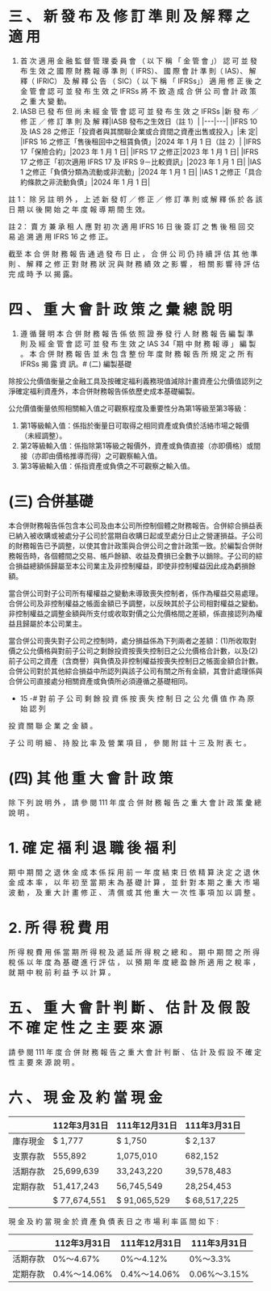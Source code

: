 # 三 、 新 發 布 及 修 訂 準 則 及 解 釋 之 適 用

1. 首 次 適 用 金 融 監 督 管 理 委 員 會 （ 以 下 稱 「 金 管 會 」） 認 可 並 發 布 生 效
之 國 際 財 務 報 導 準 則（ IFRS）、 國 際 會 計 準 則（ IAS）、 解 釋（ IFRIC）
及 解 釋 公 告 （ SIC）（ 以 下 稱 「 IFRSs」）
適 用 修 正 後 之 金 管 會 認 可 並 發 布 生 效 之 IFRSs 將 不 致 造 成 合 併
公 司 會 計 政 策 之 重 大 變 動。
2. IASB 已 發 布 但 尚 未 經 金 管 會 認 可 並 發 布 生 效 之 IFRSs
|新 發 布 ／ 修 正 ／ 修 訂 準 則 及 解 釋|IASB 發布之生效日（註 1）|
|---|---|
|IFRS 10 及 IAS 28 之修正「投資者與其關聯企業或合資間之資產出售或投入」|未 定|
|IFRS 16 之修正「售後租回中之租賃負債」|2024 年 1 月 1 日（註 2）|
|IFRS 17「保險合約」|2023 年 1 月 1 日|
|IFRS 17 之修正|2023 年 1 月 1 日|
|IFRS 17 之修正「初次適用 IFRS 17 及 IFRS 9－比較資訊」|2023 年 1 月 1 日|
|IAS 1 之修正「負債分類為流動或非流動」|2024 年 1 月 1 日|
|IAS 1 之修正「具合約條款之非流動負債」|2024 年 1 月 1 日|

註 1： 除 另 註 明 外 ， 上 述 新 發 帄 ／ 修 正 ／ 修 訂 準 則 或 解 釋 係 於 各 該
日 期 以 後 開 始 之 年 度 報 導 期 間 生 效。

註 2： 賣 方 兼 承 租 人 應 對 初 次 適 用 IFRS 16 日 後 簽 訂 之 售 後 租 回 交
易 追 溯 適 用 IFRS 16 之 修 正。

截至 本 合 併 財 務 報 告 通 過 發 布 日 止 ， 合 併 公 司 仍 持 續 評 估 其 他
準 則 、 解 釋 之 修 正 對 財 務 狀 況 與 財 務 績 效 之 影 響 ， 相 關 影 響 待 評 估
完 成 時 予 以 揭 露。

# 四 、 重 大 會 計 政 策 之 彙 總 說 明

1. 遵 循 聲 明
本 合 併 財 務 報 告 係 依 照 證 券 發 行 人 財 務 報 告 編 製 準 則 及 經 金 管
會 認 可 並 發 布 生 效 之 IAS 34「期 中 財 務 報 導 」 編 製 。 本 合 併 財 務 報
告 並 未 包 含 整 份 年 度 財 務 報 告 所 規 定 之 所 有 IFRSs 揭 露 資 訊。# (二) 編製基礎

除按公允價值衡量之金融工具及按確定福利義務現值減除計畫資產公允價值認列之淨確定福利資產外，本合併財務報告係依歷史成本基礎編製。

公允價值衡量依照相關輸入值之可觀察程度及重要性分為第1等級至第3等級：

1. 第1等級輸入值：係指於衡量日可取得之相同資產或負債於活絡市場之報價（未經調整）。
2. 第2等級輸入值：係指除第1等級之報價外，資產或負債直接（亦即價格）或間接（亦即由價格推導而得）之可觀察輸入值。
3. 第3等級輸入值：係指資產或負債之不可觀察之輸入值。

# (三) 合併基礎

本合併財務報告係包含本公司及由本公司所控制個體之財務報告。合併綜合損益表已納入被收購或被處分子公司於當期自收購日起或至處分日止之營運損益。子公司的財務報告已予調整，以使其會計政策與合併公司之會計政策一致。於編製合併財務報告時，各個體間之交易、帳戶餘額、收益及費損已全數予以銷除。子公司的綜合損益總額係歸屬至本公司業主及非控制權益，即使非控制權益因此成為虧損餘額。

當合併公司對子公司所有權權益之變動未導致喪失控制者，係作為權益交易處理。合併公司及非控制權益之帳面金額已予調整，以反映其於子公司相對權益之變動。非控制權益之調整金額與所支付或收取對價之公允價格間之差額，係直接認列為權益且歸屬於本公司業主。

當合併公司喪失對子公司之控制時，處分損益係為下列兩者之差額：(1)所收取對價之公允價格與對前子公司之剩餘投資按喪失控制日之公允價格合計數，以及(2)前子公司之資產（含商譽）與負債及非控制權益按喪失控制日之帳面金額合計數。合併公司對於其他綜合損益中所認列與該子公司有關之所有金額，其會計處理係與合併公司直接處分相關資產或負債所必須遵循之基礎相同。

- 15 -# 對 前 子 公 司 剩 餘 投 資 係 按 喪 失 控 制 日 之 公 允 價 值 作 為 原 始 認 列

投 資 關 聯 企 業 之 金 額 。

子 公 司 明 細 、 持 股 比 率 及 營 業 項 目 ， 參 閱 附 註 十 三 及 附 表 七 。

# (四) 其 他 重 大 會 計 政 策

除 下 列 說 明 外 ， 請 參 閱 111 年 度 合 併 財 務 報 告 之 重 大 會 計 政 策 彙 總 說 明 。

# 1. 確 定 福 利 退 職 後 福 利

期 中 期 間 之 退 休 金 成 本 係 採 用 前 一 年 度 結 束 日 依 精 算 決 定 之 退 休 金 成 本 率 ， 以 年 初 至 當 期 末 為 基 礎 計 算 ， 並 針 對 本 期 之 重 大 市 場 波 動 ， 及 重 大 計 畫 修 正 、 清 償 或 其 他 重 大 一 次 性 事 項 加 以 調 整 。

# 2. 所 得 稅 費 用

所 得 稅 費 用 係 當 期 所 得 稅 及 遞 延 所 得 稅 之 總 和 。 期 中 期 間 之 所 得 稅 係 以 年 度 為 基 礎 進 行 評 估 ， 以 預 期 年 度 總 盈 餘 所 適 用 之 稅 率 ， 就 期 中 稅 前 利 益 予 以 計 算 。

# 五 、 重 大 會 計 判 斷 、 估 計 及 假 設 不 確 定 性 之 主 要 來 源

請 參 閱 111 年 度 合 併 財 務 報 告 之 重 大 會 計 判 斷 、 估 計 及 假 設 不 確 定 性 主 要 來 源 說 明 。

# 六 、 現 金 及 約 當 現 金

| |112年3月31日|111年12月31日|111年3月31日|
|---|---|---|---|
|庫存現金|$ 1,777|$ 1,750|$ 2,137|
|支票存款|555,892|1,075,010|682,152|
|活期存款|25,699,639|33,243,220|39,578,483|
|定期存款|51,417,243|56,745,549|28,254,453|
| |$ 77,674,551|$ 91,065,529|$ 68,517,225|

現 金 及 約 當 現 金 於 資 產 負 債 表 日 之 市 場 利 率 區 間 如 下 :

| |112年3月31日|111年12月31日|111年3月31日|
|---|---|---|---|
|活期存款|0%～4.67%|0%～4.12%|0%～3.3%|
|定期存款|0.4%～14.06%|0.4%～14.06%|0.06%～3.15%|